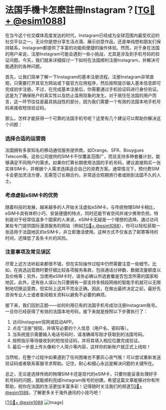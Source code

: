 # 法国手機卡怎麽註冊Instagram？[[TG💪+ @esim1088](https://t.me/s/esim1088)]

在当今这个社交媒体高度发达的时代，Instagram已经成为全球范围内最受欢迎的社交平台之一。无论你是想分享生活点滴、展示创意作品，还是单纯想和朋友们保持联系，Instagram都提供了丰富的功能和便捷的操作体验。然而，对于身在法国的用户来说，注册Instagram可能会遇到一些小挑战，尤其是涉及到手机号码的验证问题。今天，我们就来详细探讨一下如何在法国顺利注册Instagram，并解决可能遇到的各种问题。

首先，让我们简单了解一下Instagram的基本注册流程。注册Instagram非常直观，只需要打开其官方网站或下载官方应用程序，然后按照提示输入基本信息即可完成初步注册。不过，在完成基本注册后，你需要通过手机验证码进行身份验证。这是为了确保账户的真实性以及防止滥用现象的发生。对于居住在法国的用户而言，这一环节往往是最具挑战性的部分，因为我们需要一个有效的法国本地手机号码来接收短信验证码。

那么，怎样才能获得一个可靠的法国手机号呢？这里有几个建议可以帮助你解决这个问题：

### 选择合适的运营商

法国拥有多家知名的移动通信服务提供商，如Orange、SFR、Bouygues Telecom等。这些公司提供的SIM卡不仅覆盖范围广，而且支持多种套餐计划，能够满足不同用户的需求。如果你打算长期使用法国的手机号码，建议直接购买一张实体SIM卡，并根据个人需求选择适合自己的资费方案。通常情况下，预付费SIM卡会更加灵活方便，无需签订长期合约，非常适合短期旅行者或刚到法国不久的人士。

### 考虑虚拟eSIM卡的优势

随着科技的发展，越来越多的人开始关注虚拟eSIM卡。与传统物理SIM卡相比，eSIM卡具有体积小巧、安装便捷的特点，同时还能节省空间并减少携带负担。特别是对于经常往返多个国家的人来说，eSIM卡无疑是一个理想的选择。通过访问某些专门提供国际漫游服务的网站（例如[TG💪+ @esim1088](https://t.me/s/esim1088)），你可以轻松获取一张适用于法国地区的eSIM卡，并立即激活使用。这种方式不仅省去了邮寄等待的时间，还降低了丢失卡片的风险。

### 注意事项及常见误区

尽管上述方法听起来都很不错，但在实际操作过程中仍然需要注意一些细节。比如，在挑选运营商时要仔细比较各项服务条款，包括通话分钟数、数据流量额度以及价格等；另外，当使用eSIM卡时，请务必确认所选套餐是否包含所需的国家和地区。此外，还有些人误以为只要拥有一部支持多频段网络的智能手机就可以无限制地切换运营商，但实际上这并不完全正确。因此，在做出最终决定之前，最好先咨询专业人士或者查阅相关资料以避免不必要的麻烦。

接下来，我们回到正题——如何利用已有的法国手机号成功注册Instagram账号。一旦你已经获得了有效的法国本地号码，接下来就是按照以下步骤执行了：

1. 访问Instagram官网或启动APP。
2. 点击“注册”按钮，并填写必要的个人信息（用户名、密码等）。
3. 当系统提示需要输入电话号码时，请准确填写刚才获取到的法国号码。
4. 按照指示等待接收到的短信验证码，并将其填入相应位置完成验证。
5. 最后一步是上传头像和个人简介等内容，这样你的新账户就正式上线啦！

当然啦，在整个过程中如果遇到了任何困难也不要灰心丧气哦！可以尝试重新发送验证码或者联系客服寻求帮助。记住，耐心和细心永远是解决问题的关键所在。

总之，无论是选择传统的物理SIM卡还是现代的eSIM卡，只要你能妥善处理好手机号码的问题，就能顺利完成Instagram账号的创建。希望这篇文章能够对你有所帮助，祝你在法国的生活更加丰富多彩！记得随时关注我们的频道[TG💪+ @esim1088](https://t.me/s/esim1088)，了解更多关于海外通讯的小技巧吧！

[[TG💪+ @esim1088](https://t.me/s/esim1088) ![Image](https://i.postimg.cc/4NQfJmqS/Snipaste-2025-05-13-00-14-12.png)]